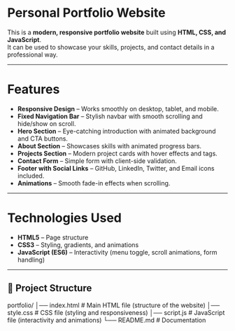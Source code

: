 # Personal Portfolio Website

This is a **modern, responsive portfolio website** built using **HTML, CSS, and JavaScript**.  
It can be used to showcase your skills, projects, and contact details in a professional way.

---

# Features

- **Responsive Design** – Works smoothly on desktop, tablet, and mobile.  
- **Fixed Navigation Bar** – Stylish navbar with smooth scrolling and hide/show on scroll.  
- **Hero Section** – Eye-catching introduction with animated background and CTA buttons.  
- **About Section** – Showcases skills with animated progress bars.  
- **Projects Section** – Modern project cards with hover effects and tags.  
- **Contact Form** – Simple form with client-side validation.  
- **Footer with Social Links** – GitHub, LinkedIn, Twitter, and Email icons included.  
- **Animations** – Smooth fade-in effects when scrolling.  

---

# Technologies Used

- **HTML5** – Page structure  
- **CSS3** – Styling, gradients, and animations  
- **JavaScript (ES6)** – Interactivity (menu toggle, scroll animations, form handling)  

---

## 📂 Project Structure
portfolio/
│── index.html # Main HTML file (structure of the website)
│── style.css # CSS file (styling and responsiveness)
│── script.js # JavaScript file (interactivity and animations)
└── README.md # Documentation
